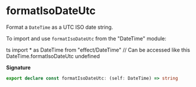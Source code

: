 # formatIsoDateUtc

Format a `DateTime` as a UTC ISO date string.

To import and use `formatIsoDateUtc` from the "DateTime" module:

ts
import \* as DateTime from "effect/DateTime"
// Can be accessed like this
DateTime.formatIsoDateUtc
undefined

**Signature**

```ts
export declare const formatIsoDateUtc: (self: DateTime) => string
```
